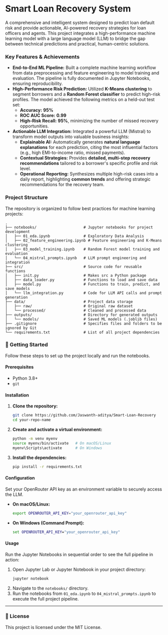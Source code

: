 #  Smart Loan Recovery System

A comprehensive and intelligent system designed to predict loan default risk and provide actionable, AI-powered recovery strategies for loan officers and agents. This project integrates a high-performance machine learning model with a large language model (LLM) to bridge the gap between technical predictions and practical, human-centric solutions.

###  Key Features & Achievements

* **End-to-End ML Pipeline:** Built a complete machine learning workflow from data preprocessing and feature engineering to model training and evaluation. The pipeline is fully documented in Jupyter Notebooks, ensuring reproducibility.
* **High-Performance Risk Prediction:** Utilized **K-Means clustering** to segment borrowers and a **Random Forest classifier** to predict high-risk profiles. The model achieved the following metrics on a held-out test set:
    * **Accuracy:** **95%**
    * **ROC AUC Score:** **0.99**
    * **High-Risk Recall:** **95%**, minimizing the number of missed recovery opportunities.
* **Actionable LLM Integration:** Integrated a powerful LLM (Mistral) to transform model outputs into valuable business insights:
    * **Explainable AI:** Automatically generates **natural language explanations** for each prediction, citing the most influential factors (e.g., high EMI-to-income ratio, missed payments).
    * **Contextual Strategies:** Provides **detailed, multi-step recovery recommendations** tailored to a borrower's specific profile and risk level.
    * **Operational Reporting:** Synthesizes multiple high-risk cases into a daily report, highlighting **common trends** and offering strategic recommendations for the recovery team.

###  Project Structure

The repository is organized to follow best practices for machine learning projects:

```
.
├── notebooks/                     # Jupyter notebooks for project development
│   ├── 01_eda.ipynb               # Exploratory Data Analysis
│   ├── 02_feature_engineering.ipynb # Feature engineering and K-Means clustering
│   ├── 03_model_training.ipynb    # Random Forest model training and evaluation
│   └── 04_mistral_prompts.ipynb   # LLM prompt engineering and integration
├── src/                           # Source code for reusable functions
│   ├── init.py                    # Makes src a Python package
│   ├── data_loader.py             # Functions to load and save data
│   ├── model.py                   # Functions to train, predict, and save models
│   └── llm_integration.py         # Code for LLM API calls and prompt generation
├── data/                          # Project data storage
│   ├── raw/                       # Original raw dataset
│   └── processed/                 # Cleaned and processed data
├── outputs/                       # Directory for generated outputs
│   └── models/                    # Saved ML models (.joblib files)
├── .gitignore                     # Specifies files and folders to be ignored by Git
└── requirements.txt               # List of all project dependencies
```

### 🚀 Getting Started

Follow these steps to set up the project locally and run the notebooks.

#### Prerequisites

* Python 3.8+
* `git`

#### Installation

1.  **Clone the repository:**
    ```bash
    git clone https://github.com/Jaswanth-aditya/Smart-Loan-Recovery
    cd your-repo-name
    ```

2.  **Create and activate a virtual environment:**
    ```bash
    python -m venv myenv
    source myenv/bin/activate   # On macOS/Linux
    myenv\Scripts\activate      # On Windows
    ```

3.  **Install the dependencies:**
    ```bash
    pip install -r requirements.txt
    ```

#### Configuration

Set your OpenRouter API key as an environment variable to securely access the LLM.

* **On macOS/Linux:**
    ```bash
    export OPENROUTER_API_KEY="your_openrouter_api_key"
    ```
* **On Windows (Command Prompt):**
    ```cmd
    set OPENROUTER_API_KEY="your_openrouter_api_key"
    ```

#### Usage

Run the Jupyter Notebooks in sequential order to see the full pipeline in action:

1.  Open Jupyter Lab or Jupyter Notebook in your project directory:
    ```bash
    jupyter notebook
    ```
2.  Navigate to the `notebooks/` directory.
3.  Run the notebooks from `01_eda.ipynb` to `04_mistral_prompts.ipynb` to execute the full project pipeline.

---

### 📄 License

This project is licensed under the MIT License.